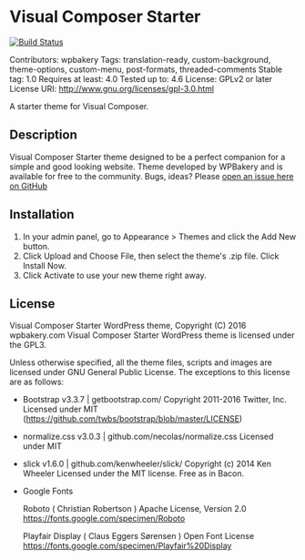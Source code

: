 # Visual Composer Starter

[![Build Status](https://travis-ci.org/wpbakery/visual-composer-theme.svg?branch=master)](https://travis-ci.org/wpbakery/visual-composer-theme)

Contributors: wpbakery
Tags: translation-ready, custom-background, theme-options, custom-menu, post-formats, threaded-comments
Stable tag: 1.0
Requires at least: 4.0
Tested up to: 4.6
License: GPLv2 or later
License URI: http://www.gnu.org/licenses/gpl-3.0.html

A starter theme for Visual Composer.

## Description

Visual Composer Starter theme designed to be a perfect companion for a simple and good looking website. Theme developed by WPBakery and is available for free to the community. Bugs, ideas? Please [open an issue here on GitHub](https://github.com/wpbakery/visual-composer-theme/issues/new)

## Installation

1. In your admin panel, go to Appearance > Themes and click the Add New button.
2. Click Upload and Choose File, then select the theme's .zip file. Click Install Now.
3. Click Activate to use your new theme right away.

## License

Visual Composer Starter WordPress theme, Copyright (C) 2016 wpbakery.com
Visual Composer Starter WordPress theme is licensed under the GPL3.

Unless otherwise specified, all the theme files, scripts and images are licensed under GNU General Public License.
The exceptions to this license are as follows:

* Bootstrap v3.3.7 | getbootstrap.com/
    Copyright 2011-2016 Twitter, Inc.
    Licensed under MIT (https://github.com/twbs/bootstrap/blob/master/LICENSE)

* normalize.css v3.0.3 | github.com/necolas/normalize.css
    Licensed under MIT

* slick v1.6.0 | github.com/kenwheeler/slick/
    Copyright (c) 2014 Ken Wheeler
    Licensed under the MIT license.
    Free as in Bacon.

* Google Fonts

    Roboto ( Christian Robertson )
    Apache License, Version 2.0
    https://fonts.google.com/specimen/Roboto

    Playfair Display ( Claus Eggers Sørensen )
    Open Font License
    https://fonts.google.com/specimen/Playfair%20Display
